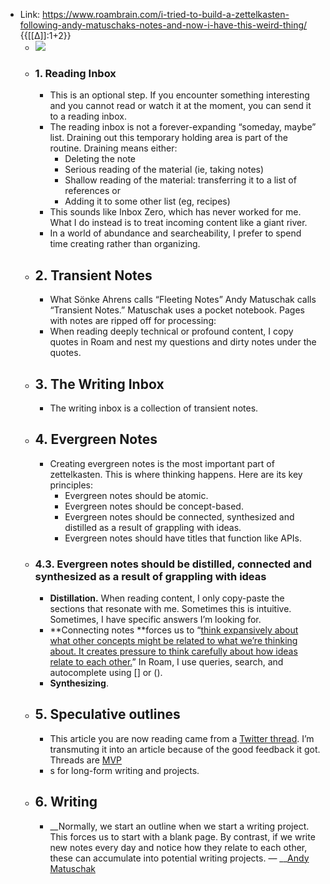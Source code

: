 - Link: https://www.roambrain.com/i-tried-to-build-a-zettelkasten-following-andy-matuschaks-notes-and-now-i-have-this-weird-thing/ {{[[∆]]:1+2}}
    - ![](https://www.roambrain.com/wp-content/uploads/kahlil_corazo_zettelkasten_1.png)
    - ### 1. Reading Inbox
        - This is an optional step. If you encounter something interesting and you cannot read or watch it at the moment, you can send it to a reading inbox.
        - The reading inbox is not a forever-expanding “someday, maybe” list. Draining out this temporary holding area is part of the routine. Draining means either:
            - Deleting the note
            - Serious reading of the material (ie, taking notes)
            - Shallow reading of the material: transferring it to a list of references or
            - Adding it to some other list (eg, recipes)
        - This sounds like Inbox Zero, which has never worked for me. What I do instead is to treat incoming content like a giant river.
        - In a world of abundance and searcheability, I prefer to spend time creating rather than organizing.
    - ## 2. Transient Notes
        - What Sönke Ahrens calls “Fleeting Notes” Andy Matuschak calls “Transient Notes.” Matuschak uses a pocket notebook. Pages with notes are ripped off for processing:
        - When reading deeply technical or profound content, I copy quotes in Roam and nest my questions and dirty notes under the quotes.
    - ## 3. The Writing Inbox
        - The writing inbox is a collection of transient notes.
    - ## 4. Evergreen Notes
        - Creating evergreen notes is the most important part of zettelkasten. This is where thinking happens. Here are its key principles:
            - Evergreen notes should be atomic.
            - Evergreen notes should be concept-based.
            - Evergreen notes should be connected, synthesized and distilled as a result of grappling with ideas.
            - Evergreen notes should have titles that function like APIs.
    - ### 4.3. Evergreen notes should be distilled, connected and synthesized as a result of grappling with ideas
        - **Distillation.** When reading content, I only copy-paste the sections that resonate with me. Sometimes this is intuitive. Sometimes, I have specific answers I’m looking for.
        - **Connecting notes **forces us to “[think expansively about what other concepts might be related to what we’re thinking about. It creates pressure to think carefully about how ideas relate to each other.](https://notes.andymatuschak.org/z2HUE4ABbQjUNjrNemvkTCsLa1LPDRuwh1tXC)” In Roam, I use queries, search, and autocomplete using [] or ().
        - **Synthesizing**.
    - ## 5. Speculative outlines
        - This article you are now reading came from a [Twitter thread](https://twitter.com/kcorazo/status/1255296825566920705). I’m transmuting it into an article because of the good feedback it got. Threads are [MVP](https://en.wikipedia.org/wiki/Minimum_viable_product)
        - s for long-form writing and projects.
    - ## 6. Writing
        - __Normally, we start an outline when we start a writing project. This forces us to start with a blank page. By contrast, if we write new notes every day and notice how they relate to each other, these can accumulate into potential writing projects. — __[Andy Matuschak](https://notes.andymatuschak.org/z2uXyfV67dnWLUKg1iDbsrHk3DGjtNWTxSTah)

